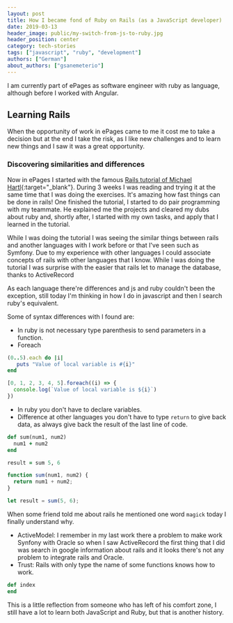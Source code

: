 ```yaml
---
layout: post
title: How I became fond of Ruby on Rails (as a JavaScript developer)
date: 2019-03-13
header_image: public/my-switch-from-js-to-ruby.jpg
header_position: center
category: tech-stories
tags: ["javascript", "ruby", "development"]
authors: ["German"]
about_authors: ["gsanemeterio"]
---
```


I am currently part of ePages as software engineer with ruby as language, although before I worked with Angular.

## Learning Rails
When the opportunity of work in ePages came to me it cost me to take a decision but at the end I take the risk, as I like new challenges and to learn new things and I saw it was a great opportunity.

### Discovering similarities and differences
Now in ePages I started with the famous [Rails tutorial of Michael Hartl](https://www.railstutorial.org/){:target="_blank"}.
During 3 weeks I was reading and trying it at the same time that I was doing the exercises.
It's amazing how fast things can be done in rails!
One finished the tutorial, I started to do pair programming with my teammate.
He explained me the projects and cleared my dubs about ruby and, shortly after, I started with my own tasks, and apply that I learned in the tutorial.

While I was doing the tutorial I was seeing the similar things between rails and another languages with I work before or that I've seen such as Symfony.
Due to my experience with other languages I could associate concepts of rails with other languages that I know.
While I was doing the tutorial I was surprise with the easier that rails let to manage the database, thanks to ActiveRecord

As each language there're differences and js and ruby couldn't been the exception, still today I'm thinking in how I do in javascript and then I search ruby's equivalent.

Some of syntax differences with I found are:

- In ruby is not necessary type parenthesis to send parameters in a function.
- Foreach

```ruby
(0..5).each do |i|
   puts "Value of local variable is #{i}"
end
```

```js
[0, 1, 2, 3, 4, 5].foreach((i) => {
  console.log(`Value of local variable is ${i}`)
})
```

- In ruby you don't have to declare variables.
- Difference at other languages you don't have to type `return` to give back data, as always give back the result of the last line of code.

```ruby
def sum(num1, num2)
  num1 + num2
end

result = sum 5, 6
```

```js
function sum(num1, num2) {
  return num1 + num2;
}

let result = sum(5, 6);
```

When some friend told me about rails he mentioned one word `magick` today I finally understand why.

- ActiveModel: I remember in my last work there a problem to make work Synfony with Oracle so when I saw ActiveRecord the first thing that I did was search in google information about rails and it looks there's not any problem to integrate rails and Oracle.
- Trust: Rails with only type the name of some functions knows how to work.

```ruby
def index
end
```

This is a little reflection from someone who has left of his comfort zone, I still have a lot to learn both JavaScript and Ruby, but that is another history.
